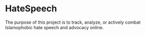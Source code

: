 # HateSpeech
The purpose of this project is to track, analyze, or actively combat Islamophobic hate speech and advocacy online.
